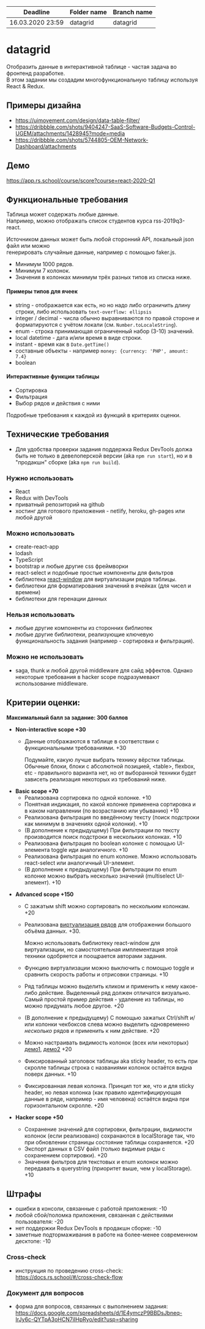 
| Deadline         | Folder name | Branch name |  
| ---------------- | ----------- | ----------- |  
| 16.03.2020 23:59 | datagrid    | datagrid    |  
  
# datagrid  
  
Отобразить данные в интерактивной таблице - частая задача во фронтенд разработке.  
В этом задании мы создадим многофункциональную таблицу используя React & Redux.  
  
  
## Примеры дизайна  
  
* https://uimovement.com/design/data-table-filter/  
* https://dribbble.com/shots/9404247-SaaS-Software-Budgets-Control-UGEM/attachments/1428945?mode=media  
* https://dribbble.com/shots/5744805-OEM-Network-Dashboard/attachments  
  
## Демо  
  
https://app.rs.school/course/score?course=react-2020-Q1  
  
## Функциональные требования  

Таблица может содержать любые данные.  
Например, можно отображать список студентов курса rss-2019q3-react.  
  
Источником данных может быть любой сторонний API, локальный json файл или можно  
генерировать случайные данные, например с помощью faker.js.
  
* Минимум 1000 рядов.
* Минимум 7 колонок.  
* Значения в колонках минимум трёх разных типов из списка ниже.  
  
#### Примеры типов для ячеек  
  * string - отображается как есть, но но надо либо ограничить длину строки, либо использовать `text-overflow: ellipsis` 
  * integer / decimal - числа обычно выравниваются по правой стороне и форматируются с учётом локали (см. `Number.toLocaleString`). 
  * enum - строка принимающая ограниченный набор (3-10) значений.  
  * local datetime - дата и/или время в виде строки.  
  * instant - время как в `Date.getTime()`  
  * составные объекты - например `money: {currency: 'PHP', amount: 7.4}`  
  * boolean  
  
#### Интерактивные функции таблицы
* Сортировка
* Фильтрация
* Выбор рядов и действия с ними

Подробные требования к каждой из функций в критериях оценки.

## Технические требования  
 
* Для удобства проверки задания поддержка Redux DevTools должа быть не только в девелоперской версии (aka `npm run start`), но и в "продакшн" сборке (aka `npm run build`).
 
### Нужно использовать  
* React  
* Redux with DevTools
* приватный репозиторий на github  
* хостинг для готового приложения - netlify, heroku, gh-pages или любой другой  
  
### Можно использовать  
* create-react-app  
* lodash  
* TypeScript 
* bootstrap и любые другие css фреймворки 
* react-select и подобные простые компоненты для фильтров  
* библиотека [react-window](https://github.com/bvaughn/react-window) для виртуализации рядов таблицы.
* библиотеки для форматирования значений в ячейках (для чисел и времени)  
* библиотеки для геренации данных  
  
### Нельзя использовать  
* любые другие компоненты из сторонних библиотек  
* любые другие библиотеки, реализующие ключевую функциональность задания (например - сортировка и фильтрация).

### Можно не использовать
* saga, thunk и любой другой middleware для сайд эффектов. Однако некоторые требования в hacker scope подразумевают использование middleware.
 
## Критерии оценки:  
**Максимальный балл за задание: 300 баллов**  
  
- **Non-interactive scope +30**  
  - Данные отображаются в таблице в соответствии с функциональными требованиями. +30
    
    Подумайте, какую лучше выбрать технику вёрстки таблицы. Обычные блоки, блоки с абсолютной позицией, \<table>, flexbox, etc - правильного варианта нет, но от выборанной техники будет зависеть реализация некоторых из требований ниже.

* **Basic scope +70**  
  - Реализована сортировка по одной колонке. +10
  - Понятная индикация, по какой колонке применена сортировка и в каком направлении (по возрастанию или убыванию) +10
  - Реализована фильтрация по введённому тексту (поиск подстроки как минимум в значениях одной колонки). +10
  - (В дополнение к предыдущему) При фильтрации по тексту производится поиск подстроки в нескольких колонках. +10 
  - Реализована фильтрация по boolean колонке с помощью UI-элемента toggle иди аналогичного. +10
  - Реализована фильтрация по enum колонке. Можно использовать react-select или аналогичный UI-элемент.
  - (В дополнение к предыдущему) При фильтрации по enum колонке можно выбрать несколько значений (multiselect UI-элемент). +10 

- **Advanced scope +150**  
  - С зажатым shift можно сортировать по нескольким колонкам. +20
  - Реализована [виртуализация рядов](https://web.dev/virtualize-long-lists-react-window/) для отображении большого объёма данных. +30.
    
    Можно использовать библиотеку react-window для виртуализации, но самостоятельная имплементация этой техники одобряется и поощрается авторами задания.
  - Функцию виртуализации можно выключить c помощью toggle и сравнить скорость работы и отрисовки страницы. +10
  - Ряд таблицы можно выделить кликом и применить к нему какое-либо действие. Выделенный ряд должен отличатся визуально. Самый простой пример действия - удаление из таблицы, но можно придумать любое другое. +20
  - (В дополнение к предыдущему) С помощью зажатых Ctrl/shift и/или колонки чекбоксов слева можно выделить одновременно *несколько* рядов и применить к ним действие.  +20
  - Можно настраивать видимость колонок (всех или некоторых) [демо1](https://www.datatables.net/examples/api/show_hide.html), [демо2](http://filamentgroup.github.io/tablesaw/demo/toggle.html) +20
  - Фиксированный заголовок таблицы aka sticky header, то есть при скролле таблицы строка с названиями колонок остаётся видна поверх данных. +10
  - Фиксированная левая колонка. Принцип тот же, что и для sticky header, но левая колонка (как правило идентифицирующая данные в ряде, например - имя человека) остаётся видна при горизонтальном скролле. +20

- **Hacker scope +50**  
  - Сохранение значений для сортировки, фильтрации, видимости колонок (если реализовано) сохранаются в localStorage так, что при обновлении страницы состояние таблицы сохраняется. +20
  - Экспорт данных в CSV файл (только видимые ряды с сохранением сортировки). +20
  - Значения фильтров для текстовых и enum колонок можно передавать в querystring (приоритет выше, чем у localStorage). +10

## Штрафы  
- ошибки в консоли, связанные с работой приложения: -10  
- любой сбой/поломка приложения, связанная с действиями пользователя: -20  
- нет поддержки Redux DevTools в продакшн сборке: -10
- заметные подтормаживания в работе на более-менее современном десктопе: -10

  
### Cross-check  
- инструкция по проведению cross-check: https://docs.rs.school/#/cross-check-flow  
  
### Документ для вопросов  
- форма для вопросов, связанных с выполнением задания: https://docs.google.com/spreadsheets/d/1E4ymczP9BBDsJbneq-IrJy6c-QYTpA3oHCN7iIHpRyo/edit?usp=sharing  
